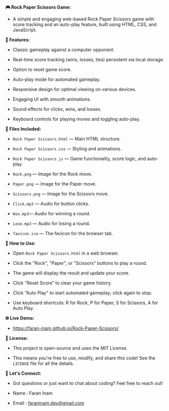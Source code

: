 __🎮 Rock Paper Scissors Game:__

- A simple and engaging web-based Rock Paper Scissors game with score tracking and an auto-play feature, built using HTML, CSS, and JavaScript.

__🌟 Features:__

- Classic gameplay against a computer opponent.

- Real-time score tracking (wins, losses, ties) persistent via local storage.

- Option to reset game score.

- Auto-play mode for automated gameplay.

- Responsive design for optimal viewing on various devices.

- Engaging UI with smooth animations.

- Sound effects for clicks, wins, and losses.

- Keyboard controls for playing moves and toggling auto-play.

__📁 Files Included:__

- `Rock Paper Scissors.html` — Main HTML structure.

- `Rock Paper Scissors.css` — Styling and animations.

- `Rock Paper Scissors.js` — Game functionality, score logic, and auto-play.

- `Rock.png` — Image for the Rock move.

- `Paper.png` — Image for the Paper move.

- `Scissors.png` — Image for the Scissors move.

- `Click.mp3` — Audio for button clicks.

- `Win.mp3`— Audio for winning a round.

- `Lose.mp3` — Audio for losing a round.

- `favicon.ico` — The favicon for the browser tab.

__🚀 How to Use:__

- Open `Rock Paper Scissors.html` in a web browser.

- Click the "Rock", "Paper", or "Scissors" buttons to play a round.

- The game will display the result and update your score.

- Click "Reset Score" to clear your game history.

- Click "Auto Play" to start automated gameplay; click again to stop.

- Use keyboard shortcuts: R for Rock, P for Paper, S for Scissors, A for Auto Play.

__🌐 Live Demo:__

- https://faran-inam.github.io/Rock-Paper-Scissors/

__📄 License:__

- This project is open-source and uses the MIT License.

- This means you're free to use, modify, and share this code! See the `LICENSE` file for all the details.

__📧 Let's Connect:__

- Got questions or just want to chat about coding? Feel free to reach out!

- Name : Faran Inam

- Email : faraninam.dev@gmail.com
